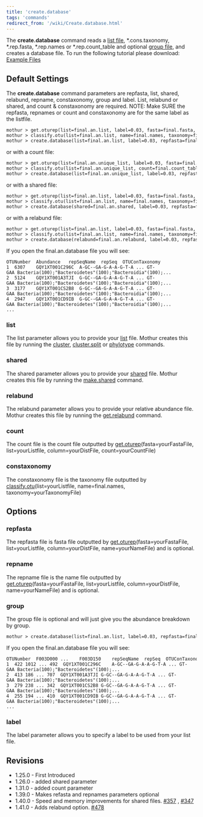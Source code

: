 ```yaml
---
title: 'create.database'
tags: 'commands'
redirect_from: '/wiki/Create.database.html'
---
```

The **create.database** command reads a [list
file](list_file), \*.cons.taxonomy, \*.rep.fasta,
\*.rep.names or \*.rep.count\_table and optional [group
file](group_file), and creates a database file. To run the
following tutorial please download: [ Example
Files](https://mothur.s3.us-east-2.amazonaws.com/wiki/_create_database_files.zip)

## Default Settings

The **create.database** command parameters are repfasta, list, shared,
relabund, repname, constaxonomy, group and label. List, relabund or
shared, and count & constaxonomy are required. NOTE: Make SURE the
repfasta, repnames or count and constaxonomy are for the same label as
the listfile.

    mothur > get.oturep(list=final.an.list, label=0.03, fasta=final.fasta, column=final.dist, name=final.names) 
    mothur > classify.otu(list=final.an.list, name=final.names, taxonomy=final.taxonomy, label=0.03)
    mothur > create.database(list=final.an.list, label=0.03, repfasta=final.an.0.03.rep.fasta, repname=final.an.0.03.rep.names, constaxonomy=final.an.0.03.cons.taxonomy)

or with a count file:

    mothur > get.oturep(list=final.an.unique_list, label=0.03, fasta=final.fasta, column=final.dist, count=final.count_table) 
    mothur > classify.otu(list=final.an.unique_list, count=final.count_table, taxonomy=final.taxonomy, label=0.03)
    mothur > create.database(list=final.an.unique_list, label=0.03, repfasta=final.an.0.03.rep.fasta, count=final.an.0.03.rep.count_table, constaxonomy=final.an.0.03.cons.taxonomy)

or with a shared file:

    mothur > get.oturep(list=final.an.list, label=0.03, fasta=final.fasta, column=final.dist, name=final.names) 
    mothur > classify.otu(list=final.an.list, name=final.names, taxonomy=final.taxonomy, label=0.03)
    mothur > create.database(shared=final.an.shared, label=0.03, repfasta=final.an.0.03.rep.fasta, repname=final.an.0.03.rep.names, constaxonomy=final.an.0.03.cons.taxonomy)

or with a relabund file:

    mothur > get.oturep(list=final.an.list, label=0.03, fasta=final.fasta, column=final.dist, name=final.names) 
    mothur > classify.otu(list=final.an.list, name=final.names, taxonomy=final.taxonomy, label=0.03)
    mothur > create.database(relabund=final.an.relabund, label=0.03, repfasta=final.an.0.03.rep.fasta, repname=final.an.0.03.rep.names, constaxonomy=final.an.0.03.cons.taxonomy)

If you open the final.an.database file you will see:

    OTUNumber  Abundance   repSeqName  repSeq  OTUConTaxonomy
    1  6307    GQY1XT001C296C  A-GC--GA-G-A-A-G-T-A ... GT-GAA Bacteria(100);"Bacteroidetes"(100);"Bacteroidia"(100);...
    2  5124    GQY1XT001A3TJI  G-GC--GA-G-A-A-G-T-A ... GT-GAA Bacteria(100);"Bacteroidetes"(100);"Bacteroidia"(100);...
    3  3177    GQY1XT001CS2B8  G-GC--GA-G-A-A-G-T-A ... GT-GAA Bacteria(100);"Bacteroidetes"(100);"Bacteroidia"(100);...
    4  2947    GQY1XT001CD9IB  G-GC--GA-G-A-A-G-T-A ... GT-GAA Bacteria(100);"Bacteroidetes"(100);"Bacteroidia"(100);...
    ...

### list

The list parameter allows you to provide your [
list](List_file) file. Mothur creates this file by running
the [cluster](cluster),
[cluster.split](cluster.split) or
[phylotype](phylotype) commands.

### shared

The shared parameter allows you to provide your [
shared](Shared_file) file. Mothur creates this file by
running the [make.shared](make.shared) command.

### relabund

The relabund parameter allows you to provide your relative abundance
file. Mothur creates this file by running the
[get.relabund](Get.relabund) command.

### count

The count file is the count file outputted by
[get.oturep](get.oturep)(fasta=yourFastaFile,
list=yourListfile, column=yourDistFile, count=yourCountFile)

### constaxonomy

The constaxonomy file is the taxonomy file outputted by
[classify.otu](classify.otu)(list=yourListfile,
name=final.names, taxonomy=yourTaxonomyFile)

## Options

### repfasta

The repfasta file is fasta file outputted by
[get.oturep](get.oturep)(fasta=yourFastaFile,
list=yourListfile, column=yourDistFile, name=yourNameFile) and is
optional.

### repname

The repname file is the name file outputted by
[get.oturep](get.oturep)(fasta=yourFastaFile,
list=yourListfile, column=yourDistFile, name=yourNameFile) and is
optional.

### group

The group file is optional and will just give you the abundance
breakdown by group.

    mothur > create.database(list=final.an.list, label=0.03, repfasta=final.an.0.03.rep.fasta, repname=final.an.0.03.rep.names, constaxonomy=final.an.0.03.cons.taxonomy, group=final.groups)

If you open the final.an.database file you will see:

    OTUNumber  F003D000 ...    F003D150    repSeqName  repSeq  OTUConTaxonomy
    1  422 1012 ... 492  GQY1XT001C296C    A-GC--GA-G-A-A-G-T-A ... GT-GAA Bacteria(100);"Bacteroidetes"(100);...
    2  413 186 ... 707  GQY1XT001A3TJI G-GC--GA-G-A-A-G-T-A ... GT-GAA Bacteria(100);"Bacteroidetes"(100);...
    3  279 238 ... 342  GQY1XT001CS2B8 G-GC--GA-G-A-A-G-T-A ... GT-GAA Bacteria(100);"Bacteroidetes"(100);...
    4  255 194 ... 410  GQY1XT001CD9IB G-GC--GA-G-A-A-G-T-A ... GT-GAA Bacteria(100);"Bacteroidetes"(100);...
    ...

### label

The label parameter allows you to specify a label to be used from your
list file.

## Revisions

-   1.25.0 - First Introduced
-   1.26.0 - added shared parameter
-   1.31.0 - added count parameter
-   1.39.0 - Makes refasta and repnames parameters optional
-   1.40.0 - Speed and memory improvements for shared files.
    [\#357](https://github.com/mothur/mothur/issues/357) ,
    [\#347](https://github.com/mothur/mothur/issues/347)
-   1.41.0 - Adds relabund option.
    [\#478](https://github.com/mothur/mothur/issues/478)


